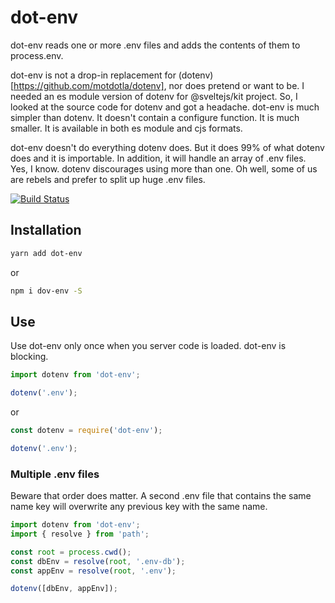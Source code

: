 # dot-env

dot-env reads one or more .env files and adds the contents of them to process.env.

dot-env is not a drop-in replacement for (dotenv)[https://github.com/motdotla/dotenv], nor does pretend or want to be. I needed an es module version of dotenv for @sveltejs/kit project. So, I looked at the source code for dotenv and got a headache. dot-env is much simpler than dotenv. It doesn't contain a configure function. It is much smaller. It is available in both es module and cjs formats.

dot-env doesn't do everything dotenv does. But it does 99% of what dotenv does and it is importable. In addition, it will handle an array of .env files. Yes, I know. dotenv discourages using more than one. Oh well, some of us are rebels and 
prefer to split up huge .env files.

[![Build Status](https://travis-ci.com/robhicks/dot-env.svg?branch=master)](https://travis-ci.com/robhicks/dot-env)

## Installation

```sh 
yarn add dot-env
```
or
```sh 
npm i dov-env -S
```

## Use

Use dot-env only once when you server code is loaded. dot-env is blocking. 

```JavaScript 
import dotenv from 'dot-env';

dotenv('.env');
```
or
```JavaScript 
const dotenv = require('dot-env');

dotenv('.env');
```

### Multiple .env files

Beware that order does matter. A second .env file that contains the same name key will overwrite any previous key with the same name. 

```JavaScript 
import dotenv from 'dot-env';
import { resolve } from 'path';

const root = process.cwd();
const dbEnv = resolve(root, '.env-db');
const appEnv = resolve(root, '.env');

dotenv([dbEnv, appEnv]);
```

